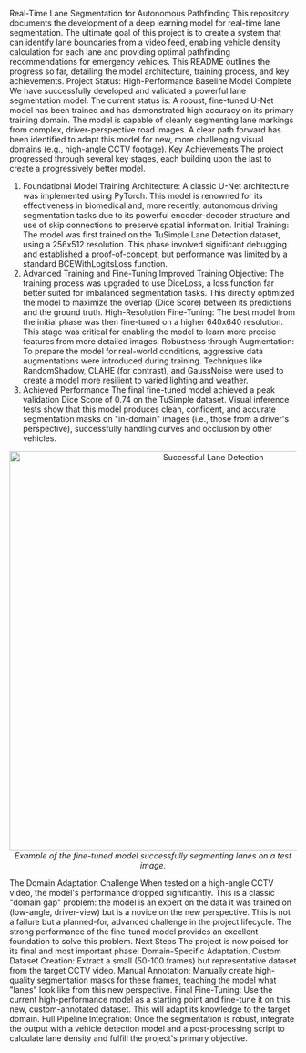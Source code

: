 Real-Time Lane Segmentation for Autonomous Pathfinding
This repository documents the development of a deep learning model for real-time lane segmentation. The ultimate goal of this project is to create a system that can identify lane boundaries from a video feed, enabling vehicle density calculation for each lane and providing optimal pathfinding recommendations for emergency vehicles.
This README outlines the progress so far, detailing the model architecture, training process, and key achievements.
Project Status: High-Performance Baseline Model Complete
We have successfully developed and validated a powerful lane segmentation model. The current status is:
A robust, fine-tuned U-Net model has been trained and has demonstrated high accuracy on its primary training domain.
The model is capable of cleanly segmenting lane markings from complex, driver-perspective road images.
A clear path forward has been identified to adapt this model for new, more challenging visual domains (e.g., high-angle CCTV footage).
Key Achievements
The project progressed through several key stages, each building upon the last to create a progressively better model.
1. Foundational Model Training
Architecture: A classic U-Net architecture was implemented using PyTorch. This model is renowned for its effectiveness in biomedical and, more recently, autonomous driving segmentation tasks due to its powerful encoder-decoder structure and use of skip connections to preserve spatial information.
Initial Training: The model was first trained on the TuSimple Lane Detection dataset, using a 256x512 resolution. This phase involved significant debugging and established a proof-of-concept, but performance was limited by a standard BCEWithLogitsLoss function.
2. Advanced Training and Fine-Tuning
Improved Training Objective: The training process was upgraded to use DiceLoss, a loss function far better suited for imbalanced segmentation tasks. This directly optimized the model to maximize the overlap (Dice Score) between its predictions and the ground truth.
High-Resolution Fine-Tuning: The best model from the initial phase was then fine-tuned on a higher 640x640 resolution. This stage was critical for enabling the model to learn more precise features from more detailed images.
Robustness through Augmentation: To prepare the model for real-world conditions, aggressive data augmentations were introduced during training. Techniques like RandomShadow, CLAHE (for contrast), and GaussNoise were used to create a model more resilient to varied lighting and weather.
3. Achieved Performance
The final fine-tuned model achieved a peak validation Dice Score of 0.74 on the TuSimple dataset.
Visual inference tests show that this model produces clean, confident, and accurate segmentation masks on "in-domain" images (i.e., those from a driver's perspective), successfully handling curves and occlusion by other vehicles.
<p align="center">
<img src="[URL_TO_YOUR_GOOD_RESULT_IMAGE.jpg](https://ibb.co/5XnYZZJd)" alt="Successful Lane Detection" width="700"/>
<br>
<em>Example of the fine-tuned model successfully segmenting lanes on a test image.</em>
</p>
The Domain Adaptation Challenge
When tested on a high-angle CCTV video, the model's performance dropped significantly. This is a classic "domain gap" problem: the model is an expert on the data it was trained on (low-angle, driver-view) but is a novice on the new perspective.
This is not a failure but a planned-for, advanced challenge in the project lifecycle. The strong performance of the fine-tuned model provides an excellent foundation to solve this problem.
Next Steps
The project is now poised for its final and most important phase: Domain-Specific Adaptation.
Custom Dataset Creation: Extract a small (50-100 frames) but representative dataset from the target CCTV video.
Manual Annotation: Manually create high-quality segmentation masks for these frames, teaching the model what "lanes" look like from this new perspective.
Final Fine-Tuning: Use the current high-performance model as a starting point and fine-tune it on this new, custom-annotated dataset. This will adapt its knowledge to the target domain.
Full Pipeline Integration: Once the segmentation is robust, integrate the output with a vehicle detection model and a post-processing script to calculate lane density and fulfill the project's primary objective.

